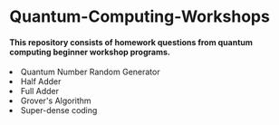 # Quantum-Computing-Workshops


<h4> This repository consists of homework questions from quantum computing beginner workshop programs. </h4>

<li> Quantum Number Random Generator </li>
<li> Half Adder </li>
<li> Full Adder </li>
<li> Grover's Algorithm </li>
<li> Super-dense coding </li>
 
